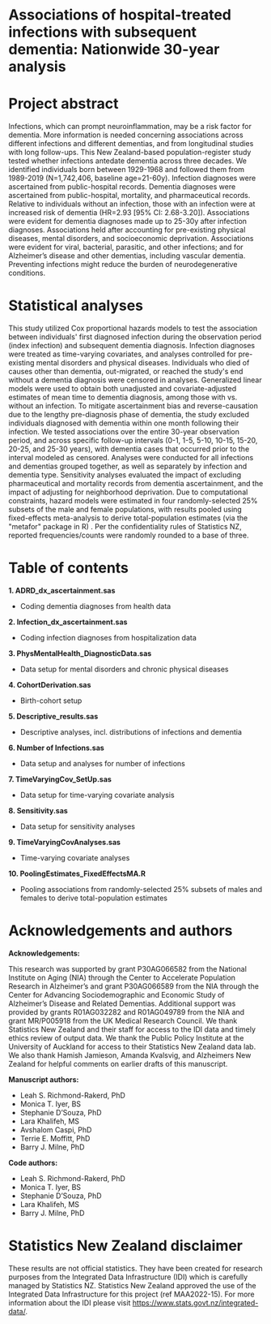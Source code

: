 # Associations of hospital-treated infections with subsequent dementia: Nationwide 30-year analysis

# Project abstract 
Infections, which can prompt neuroinflammation, may be a risk factor for dementia. More information is needed concerning associations across different infections and different dementias, and from longitudinal studies with long follow-ups. This New Zealand-based population-register study tested whether infections antedate dementia across three decades. We identified individuals born between 1929-1968 and followed them from 1989-2019 (N=1,742,406, baseline age=21-60y). Infection diagnoses were ascertained from public-hospital records. Dementia diagnoses were ascertained from public-hospital, mortality, and pharmaceutical records. Relative to individuals without an infection, those with an infection were at increased risk of dementia (HR=2.93 [95% CI: 2.68-3.20]). Associations were evident for dementia diagnoses made up to 25-30y after infection diagnoses. Associations held after accounting for pre-existing physical diseases, mental disorders, and socioeconomic deprivation. Associations were evident for viral, bacterial, parasitic, and other infections; and for Alzheimer’s disease and other dementias, including vascular dementia. Preventing infections might reduce the burden of neurodegenerative conditions.

# Statistical analyses 
This study utilized Cox proportional hazards models to test the association between individuals' first diagnosed infection during the observation period (index infection) and subsequent dementia diagnosis. Infection diagnoses were treated as time-varying covariates, and analyses controlled for pre-existing mental disorders and physical diseases. Individuals who died of causes other than dementia, out-migrated, or reached the study's end without a dementia diagnosis were censored in analyses. Generalized linear models were used to obtain both unadjusted and covariate-adjusted estimates of mean time to dementia diagnosis, among those with vs. without an infection.
To mitigate ascertainment bias and reverse-causation due to the lengthy pre-diagnosis phase of dementia, the study excluded individuals diagnosed with dementia within one month following their infection. We tested associations over the entire 30-year observation period, and across specific follow-up intervals (0-1, 1-5, 5-10, 10-15, 15-20, 20-25, and 25-30 years), with dementia cases that occurred prior to the interval modeled as censored. Analyses were conducted for all infections and dementias grouped together, as well as separately by infection and dementia type.
Sensitivity analyses evaluated the impact of excluding pharmaceutical and mortality records from dementia ascertainment, and the impact of adjusting for neighborhood deprivation. 
Due to computational constraints, hazard models were estimated in four randomly-selected 25% subsets of the male and female populations, with results pooled using fixed-effects meta-analysis to derive total-population estimates (via the "metafor" package in R) . 
Per the confidentiality rules of Statistics NZ, reported frequencies/counts were randomly rounded to a base of three. 

# Table of contents 
**1. ADRD_dx_ascertainment.sas**   
- Coding dementia diagnoses from health data
  
**2. Infection_dx_ascertainment.sas**
- Coding infection diagnoses from hospitalization data
  
**3. PhysMentalHealth_DiagnosticData.sas**
- Data setup for mental disorders and chronic physical diseases
  
**4. CohortDerivation.sas**
- Birth-cohort setup
  
**5. Descriptive_results.sas**
- Descriptive analyses, incl. distributions of infections and dementia
  
**6. Number of Infections.sas**
- Data setup and analyses for number of infections
  
**7. TimeVaryingCov_SetUp.sas**
- Data setup for time-varying covariate analysis
  
**8. Sensitivity.sas**
- Data setup for sensitivity analyses
  
**9. TimeVaryingCovAnalyses.sas**
- Time-varying covariate analyses
  
**10. PoolingEstimates_FixedEffectsMA.R**
- Pooling associations from randomly-selected 25% subsets of males and females to derive total-population estimates

# Acknowledgements and authors
**Acknowledgements:** 

This research was supported by grant P30AG066582 from the National Institute on Aging (NIA) through the Center to Accelerate Population Research in Alzheimer’s and grant P30AG066589 from the NIA through the Center for Advancing Sociodemographic and Economic Study of Alzheimer’s Disease and Related Dementias. Additional support was provided by grants R01AG032282 and R01AG049789 from the NIA and grant MR/P005918 from the UK Medical Research Council. We thank Statistics New Zealand and their staff for access to the IDI data and timely ethics review of output data. We thank the Public Policy Institute at the University of Auckland for access to their Statistics New Zealand data lab. We also thank Hamish Jamieson, Amanda Kvalsvig, and Alzheimers New Zealand for helpful comments on earlier drafts of this manuscript.

**Manuscript authors:** 
- Leah S. Richmond-Rakerd, PhD
- Monica T. Iyer, BS
- Stephanie D’Souza, PhD
- Lara Khalifeh, MS
- Avshalom Caspi, PhD
- Terrie E. Moffitt, PhD
- Barry J. Milne, PhD
  
**Code authors:** 
- Leah S. Richmond-Rakerd, PhD
- Monica T. Iyer, BS
- Stephanie D’Souza, PhD
- Lara Khalifeh, MS
- Barry J. Milne, PhD

# Statistics New Zealand disclaimer 
These results are not official statistics. They have been created for research purposes from the Integrated Data Infrastructure (IDI) which is carefully managed by Statistics NZ. Statistics New Zealand approved the use of the Integrated Data Infrastructure for this project (ref MAA2022-15). For more information about the IDI please visit https://www.stats.govt.nz/integrated-data/.
